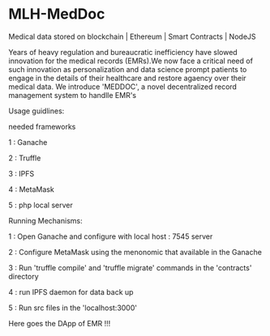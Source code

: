 # MLH-MedDoc
Medical data stored on blockchain | Ethereum | Smart Contracts | NodeJS

Years of heavy regulation and bureaucratic inefficiency have slowed innovation for the medical records (EMRs).We now face a critical need of such innovation as personalization and data science prompt patients to engage in the details of their healthcare and restore agaency over their medical data. We introduce 'MEDDOC', a novel decentralized record management system to handlle EMR's

Usage guidlines:

needed frameworks

1 : Ganache 

2 : Truffle

3 : IPFS

4 : MetaMask

5 : php local server

Running Mechanisms:

1 : Open Ganache and configure with local host : 7545 server


2 : Configure MetaMask using the menonomic that available in the Ganache

3 : Run 'truffle compile' and 'truffle migrate' commands in the 'contracts' directory

4 : run IPFS daemon for data back up

5 : Run src files in the 'localhost:3000'

Here goes the DApp of EMR !!!
